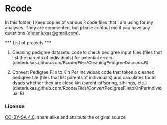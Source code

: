 # Rcode

In this folder, I keep copies of various R code files that I am using for my analyses. They are commented, but please contact me if you have any questions (dieter.lukas@gmail.com).


*** List of projects ***

1. Cleaning pedigree datasets: code to check pedigree input files (files that list the parents of individuals) for potential errors (dieterlukas.github.com/Rcode/Files/CleaningPedigreeDatasets.R)

2. Convert Pedigree File to Kin Per Individual: code that takes a cleaned pedigree file (files that list parents of individuals) and calculates for all dyads whether they are close kin (parent-offspring, siblings, etc.) (dieterlukas.github.com/Rcode/Files/ConvertPedigreeFiletoKinPerIndividual.R)



### License
[CC-BY-SA 4.0](https://creativecommons.org/licenses/by-sa/4.0/legalcode): share alike and attribute the original source
